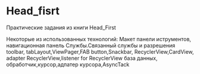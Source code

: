 # Head_fisrt
Практические задания из книги Head_First

Некоторые из использованных технологий:
Макет панели иструментов, навигационная панель
Службы.Связанный службы и разрешения 
toolbar, tabLayout,ViewPager,FAB button,Snackbar,
RecyclerView,CardView, adapter RecyclerView,listener for RecyclerView
база данных, обработчик,курсор,адпатер курсора,AsyncTack
